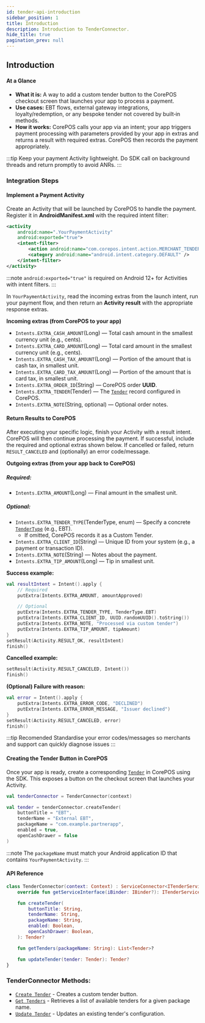 ```yaml
---
id: tender-api-introduction
sidebar_position: 1
title: Introduction
description: Introduction to TenderConnector.
hide_title: true
pagination_prev: null
---
```


## Introduction

#### At a Glance
- **What it is:** A way to add a custom tender button to the CorePOS checkout screen that launches your app to process a payment.
- **Use cases:** EBT flows, external gateway integrations, loyalty/redemption, or any bespoke tender not covered by built‑in methods.
- **How it works:** CorePOS calls your app via an intent; your app triggers payment processing with parameters provided by your app in extras
  and returns a result with required extras. CorePOS then records the payment appropriately.


:::tip
Keep your payment Activity lightweight. Do SDK call on background threads and return promptly to avoid ANRs.
:::

### Integration Steps
#### Implement a Payment Activity
Create an Activity that will be launched by CorePOS to handle the payment. Register it in **AndroidManifest.xml** with the required intent filter:

```xml
<activity
    android:name=".YourPaymentActivity"
    android:exported="true">
    <intent-filter>
        <action android:name="com.corepos.intent.action.MERCHANT_TENDER" />
        <category android:name="android.intent.category.DEFAULT" />
    </intent-filter>
</activity>
```

:::note
`android:exported="true"` is required on Android 12+ for Activities with intent filters.
:::

In `YourPaymentActivity`, read the incoming extras from the launch intent, run your payment flow, and then return an **Activity result** with the appropriate response extras.

**Incoming extras (from CorePOS to your app)**
- `Intents.EXTRA_CASH_AMOUNT`(Long) — Total cash amount in the smallest currency unit (e.g., cents).
- `Intents.EXTRA_CARD_AMOUNT`(Long) — Total card amount in the smallest currency unit (e.g., cents).
- `Intents.EXTRA_CASH_TAX_AMOUNT`(Long) — Portion of the amount that is cash tax, in smallest unit.
- `Intents.EXTRA_CARD_TAX_AMOUNT`(Long) — Portion of the amount that is card tax, in smallest unit.
- `Intents.EXTRA_ORDER_ID`(String) — CorePOS order **UUID**.
- `Intents.EXTRA_TENDER`(Tender) — The [`Tender`](../models/models-tender#tender) record configured in CorePOS.
- `Intents.EXTRA_NOTE`(String, optional) —	Optional order notes.

#### Return Results to CorePOS
After executing your specific logic, finish your Activity with a result intent. CorePOS will then continue processing the payment. If successful, include the required and optional extras shown below. If cancelled or failed, return `RESULT_CANCELED` and (optionally) an error code/message.

**Outgoing extras (from your app back to CorePOS)**
##### Required:
- `Intents.EXTRA_AMOUNT`(Long) — Final amount in the smallest unit.
##### Optional:
- `Intents.EXTRA_TENDER_TYPE`(TenderType, enum) — Specify a concrete [`TenderType`](../models/models-tender#tendertype) (e.g., EBT). 
  - If omitted, CorePOS records it as a Custom Tender.
- `Intents.EXTRA_CLIENT_ID`(String) — Unique ID from your system (e.g., a payment or transaction ID).
- `Intents.EXTRA_NOTE`(String) — Notes about the payment.
- `Intents.EXTRA_TIP_AMOUNT`(Long) — Tip in smallest unit.

**Success example:**
```kotlin
val resultIntent = Intent().apply {
    // Required
    putExtra(Intents.EXTRA_AMOUNT, amountApproved)

    // Optional
    putExtra(Intents.EXTRA_TENDER_TYPE, TenderType.EBT)
    putExtra(Intents.EXTRA_CLIENT_ID, UUID.randomUUID().toString())
    putExtra(Intents.EXTRA_NOTE, "Processed via custom tender")
    putExtra(Intents.EXTRA_TIP_AMOUNT, tipAmount)
}
setResult(Activity.RESULT_OK, resultIntent)
finish()
```

**Cancelled example:**
```kotlin
setResult(Activity.RESULT_CANCELED, Intent())
finish()
```

**(Optional) Failure with reason:**
```kotlin
val error = Intent().apply {
    putExtra(Intents.EXTRA_ERROR_CODE, "DECLINED")
    putExtra(Intents.EXTRA_ERROR_MESSAGE, "Issuer declined")
}
setResult(Activity.RESULT_CANCELED, error)
finish()
```

:::tip Recomended
Standardise your error codes/messages so merchants and support can quickly diagnose issues
::: 

#### Creating the Tender Button in CorePOS
Once your app is ready, create a corresponding [`Tender`](../models/models-tender#tender) in CorePOS using the SDK. This exposes a button on the checkout screen that launches your Activity.
```kotlin
val tenderConnector = TenderConnector(context)

val tender = tenderConnector.createTender(
    buttonTitle = "EBT",
    tenderName = "External EBT",
    packageName = "com.example.partnerapp",
    enabled = true,
    openCashDrawer = false
)
```

:::note
The `packageName` must match your Android application ID that contains `YourPaymentActivity`.
:::

####  API Reference
```kotlin
class TenderConnector(context: Context) : ServiceConnector<ITenderService>(context) {
    override fun getServiceInterface(iBinder: IBinder?): ITenderService

    fun createTender(
        buttonTitle: String,
        tenderName: String,
        packageName: String,
        enabled: Boolean,
        openCashDrawer: Boolean,
    ): Tender?

    fun getTenders(packageName: String): List<Tender>?

    fun updateTender(tender: Tender): Tender?
}
```

### TenderConnector Methods:
- [`Create Tender`](tender-api-create-tender) - Creates a custom tender button.
- [`Get Tenders`](tender-api-get-tenders) - Retrieves a list of available tenders for a given package name.
- [`Update Tender`](tender-api-update-tender) - Updates an existing tender's configuration.